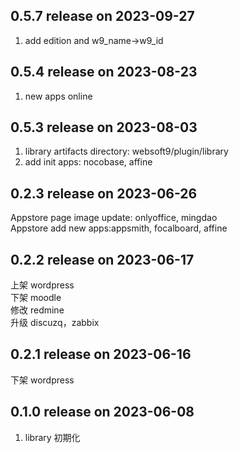 ## 0.5.7 release on 2023-09-27

1. add edition and w9_name->w9_id

## 0.5.4 release on 2023-08-23

1. new apps online

## 0.5.3 release on 2023-08-03

1. library artifacts directory: websoft9/plugin/library
2. add init apps: nocobase, affine

## 0.2.3 release on 2023-06-26

Appstore page image update: onlyoffice, mingdao  
Appstore add new apps:appsmith, focalboard, affine

## 0.2.2 release on 2023-06-17

上架 wordpress  
下架 moodle  
修改 redmine  
升级 discuzq，zabbix

## 0.2.1 release on 2023-06-16

下架 wordpress

## 0.1.0 release on 2023-06-08

1. library 初期化
